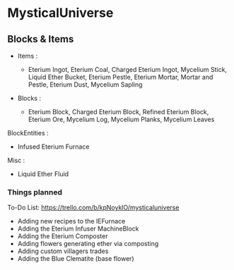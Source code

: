 # MysticalUniverse

## Blocks & Items
- Items :
  - Eterium Ingot, Eterium Coal, Charged Eterium Ingot, Mycelium Stick, Liquid Ether Bucket, Eterium Pestle, Eterium Mortar, Mortar and Pestle, Eterium Dust, Mycelium Sapling

- Blocks :
  - Eterium Block, Charged Eterium Block, Refined Eterium Block, Eterium Ore, Mycelium Log, Mycelium Planks, Mycelium Leaves

BlockEntities :
  - Infused Eterium Furnace

Misc :
  - Liquid Ether Fluid


  ### Things planned

  To-Do List:
  https://trello.com/b/kpNoyklO/mysticaluniverse
  
  - Adding new recipes to the IEFurnace
  - Adding the Eterium Infuser MachineBlock
  - Adding the Eterium Composter
  - Adding flowers generating ether via composting
  - Adding custom villagers trades
  - Adding the Blue Clematite (base flower)
